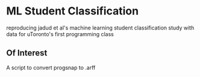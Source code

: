 # ML Student Classification

reproducing jadud et al's machine learning student classification study with data for uToronto's first programming class

## **Of Interest**  
A script to convert progsnap to .arff